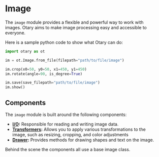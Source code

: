 # Image

The `image` module provides a flexible and powerful way to work with images.
Otary aims to make image processing easy and accessible to everyone.

Here is a sample python code to show what Otary can do:

```python
import otary as ot

im = ot.Image.from_file(filepath="path/to/file/image")

im.crop(x0=50, y0=50, x1=450, y1=450)
im.rotate(angle=90, is_degree=True)

im.save(save_filepath="path/to/file/image")
im.show()
```

## Components

The `image` module is built around the following components:

- **[I/O](io):** Responsible for reading and writing image data.
- **[Transformers](transformers):** Allows you to apply various transformations to the image, such as resizing, cropping, and color adjustments
- **[Drawer](drawer):** Provides methods for drawing shapes and text on the image.

Behind the scene the components all use a base image class. 